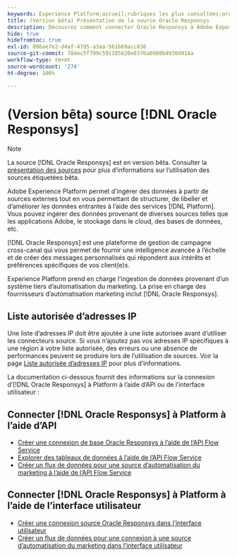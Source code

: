 ```yaml
---
keywords: Experience Platform;accueil;rubriques les plus consultées;oracle;oracle responsys;responsys
title: (Version bêta) Présentation de la source Oracle Responsys
description: Découvrez comment connecter Oracle Responsys à Adobe Experience Platform à l’aide d’API ou de l’interface utilisateur.
hide: true
hidefromtoc: true
exl-id: 806ae7e2-d4af-47d5-a3aa-561b69acc836
source-git-commit: 784ec5f799c591185620e8376a6980b4930d914a
workflow-type: tm+mt
source-wordcount: '274'
ht-degree: 100%

---
```


# (Version bêta) source [!DNL Oracle Responsys]

>[!NOTE]
>
>La source [!DNL Oracle Responsys] est en version bêta. Consulter la [présentation des sources](../../home.md#terms-and-conditions) pour plus d’informations sur l’utilisation des sources étiquetées bêta.

Adobe Experience Platform permet d’ingérer des données à partir de sources externes tout en vous permettant de structurer, de libeller et d’améliorer les données entrantes à l’aide des services [!DNL Platform]. Vous pouvez ingérer des données provenant de diverses sources telles que les applications Adobe, le stockage dans le cloud, des bases de données, etc.

[!DNL Oracle Responsys] est une plateforme de gestion de campagne cross-canal qui vous permet de fournir une intelligence avancée à l’échelle et de créer des messages personnalisés qui répondent aux intérêts et préférences spécifiques de vos client(e)s.

Experience Platform prend en charge l’ingestion de données provenant d’un système tiers d’automatisation du marketing. La prise en charge des fournisseurs d’automatisation marketing inclut [!DNL Oracle Responsys].

## Liste autorisée d’adresses IP

Une liste d’adresses IP doit être ajoutée à une liste autorisée avant d’utiliser les connecteurs source. Si vous n’ajoutez pas vos adresses IP spécifiques à une région à votre liste autorisée, des erreurs ou une absence de performances peuvent se produire lors de l’utilisation de sources. Voir la page [Liste autorisée d’adresses IP](../../ip-address-allow-list.md) pour plus d’informations.

La documentation ci-dessous fournit des informations sur la connexion d’[!DNL Oracle Responsys] à Platform à l’aide d’API ou de l’interface utilisateur :

## Connecter [!DNL Oracle Responsys] à Platform à l’aide d’API

* [Créer une connexion de base Oracle Responsys à l’aide de l’API Flow Service](../../tutorials/api/create/marketing-automation/oracle-responsys.md)
* [Explorer des tableaux de données à l’aide de l’API Flow Service](../../tutorials/api/explore/tabular.md)
* [Créer un flux de données pour une source d’automatisation du marketing à l’aide de l’API Flow Service](../../tutorials/api/collect/marketing-automation.md)

## Connecter [!DNL Oracle Responsys] à Platform à l’aide de l’interface utilisateur

* [Créer une connexion source Oracle Responsys dans l’interface utilisateur](../../tutorials/ui/create/marketing-automation/oracle-responsys.md)
* [Créer un flux de données pour une connexion à une source d’automatisation du marketing dans l’interface utilisateur](../../tutorials/ui/dataflow/marketing-automation.md)
